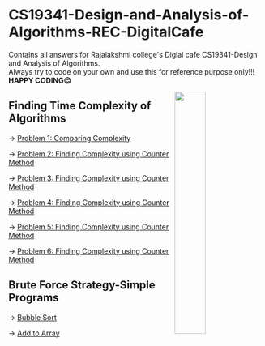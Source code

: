 # CS19341-Design-and-Analysis-of-Algorithms-REC-DigitalCafe
Contains all answers for Rajalakshmi college's Digial cafe CS19341-Design and Analysis of Algorithms.<br>
Always try to code on your own and use this for reference purpose only!!!<br>
**HAPPY CODING😊**

<img src="https://media0.giphy.com/media/zMukICnMEZmSf8zvXd/giphy.gif?cid=790b7611b53f6f1d38d0cc604cd45f03b7676322a5c6f38a&rid=giphy.gif&ct=g" align="right" width="35%" height="35%"></img>

## Finding Time Complexity of Algorithms

→ [Problem 1: Comparing Complexity](https://github.com/santhosh-programmer/CS19341-Design-and-Analysis-of-Algorithms-REC-DigitalCafe/blob/main/Finding-Time-Complexity-of-Algorithms/Problem-1:Comparing_Complexity.c)

→ [Problem 2: Finding Complexity using Counter Method](https://github.com/santhosh-programmer/CS19341-Design-and-Analysis-of-Algorithms-REC-DigitalCafe/blob/main/Finding-Time-Complexity-of-Algorithms/Problem-2:Finding_Complexity_using_Counter_Method.c)

→ [Problem 3: Finding Complexity using Counter Method](https://github.com/santhosh-programmer/CS19341-Design-and-Analysis-of-Algorithms-REC-DigitalCafe/blob/main/Finding-Time-Complexity-of-Algorithms/Problem-3:Finding_Complexity_using_Counter_method.c)

→ [Problem 4: Finding Complexity using Counter Method](https://github.com/santhosh-programmer/CS19341-Design-and-Analysis-of-Algorithms-REC-DigitalCafe/blob/main/Finding-Time-Complexity-of-Algorithms/Problem-4:Finding_Complexity_using_Counter_method.c)

→ [Problem 5: Finding Complexity using Counter Method](https://github.com/santhosh-programmer/CS19341-Design-and-Analysis-of-Algorithms-REC-DigitalCafe/blob/main/Finding-Time-Complexity-of-Algorithms/Problem-5:Finding_Complexity_using_Counter_Method.c)

→ [Problem 6: Finding Complexity using Counter Method](https://github.com/santhosh-programmer/CS19341-Design-and-Analysis-of-Algorithms-REC-DigitalCafe/blob/main/Finding-Time-Complexity-of-Algorithms/Problem-6:Finding_Complexity_using_Counter_method.c)

## Brute Force Strategy-Simple Programs

→ [Bubble Sort](https://github.com/santhosh-programmer/CS19341-Design-and-Analysis-of-Algorithms-REC-DigitalCafe/blob/main/Brute-Force-Strategy-Simple-Programs/Bubble_Sort.c)

→ [Add to Array](https://github.com/santhosh-programmer/CS19341-Design-and-Analysis-of-Algorithms-REC-DigitalCafe/blob/main/Brute-Force-Strategy-Simple-Programs/Add_to_Array.c)
